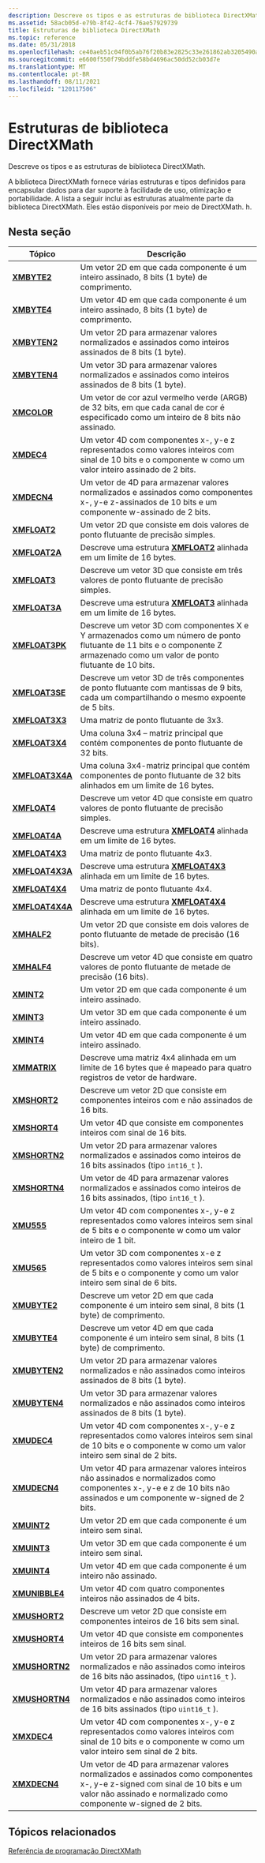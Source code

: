 ```yaml
---
description: Descreve os tipos e as estruturas de biblioteca DirectXMath.
ms.assetid: 58acb05d-e79b-8f42-4cf4-76ae57929739
title: Estruturas de biblioteca DirectXMath
ms.topic: reference
ms.date: 05/31/2018
ms.openlocfilehash: ce40aeb51c04f0b5ab76f20b83e2825c33e261862ab3205490aaab855ddb4ec1
ms.sourcegitcommit: e6600f550f79bddfe58bd4696ac50dd52cb03d7e
ms.translationtype: MT
ms.contentlocale: pt-BR
ms.lasthandoff: 08/11/2021
ms.locfileid: "120117506"
---
```

# <a name="directxmath-library-structures"></a>Estruturas de biblioteca DirectXMath

Descreve os tipos e as estruturas de biblioteca DirectXMath.

A biblioteca DirectXMath fornece várias estruturas e tipos definidos para encapsular dados para dar suporte à facilidade de uso, otimização e portabilidade. A lista a seguir inclui as estruturas atualmente parte da biblioteca DirectXMath. Eles estão disponíveis por meio de DirectXMath. h.

## <a name="in-this-section"></a>Nesta seção

| Tópico | Descrição |
|-|-|
| [**XMBYTE2**](/windows/desktop/api/DirectXPackedVector/ns-directxpackedvector-xmbyte2) | Um vetor 2D em que cada componente é um inteiro assinado, 8 bits (1 byte) de comprimento. |
| [**XMBYTE4**](/windows/win32/api/directxpackedvector/ns-directxpackedvector-xmbyte4) | Um vetor 4D em que cada componente é um inteiro assinado, 8 bits (1 byte) de comprimento.  |
| [**XMBYTEN2**](/windows/desktop/api/DirectXPackedVector/ns-directxpackedvector-xmbyten2) | Um vetor 2D para armazenar valores normalizados e assinados como inteiros assinados de 8 bits (1 byte). |
| [**XMBYTEN4**](/windows/win32/api/directxpackedvector/ns-directxpackedvector-xmbyten4) | Um vetor 3D para armazenar valores normalizados e assinados como inteiros assinados de 8 bits (1 byte).  |
| [**XMCOLOR**](/windows/desktop/api/DirectXPackedVector/ns-directxpackedvector-xmcolor) | Um vetor de cor azul vermelho verde (ARGB) de 32 bits, em que cada canal de cor é especificado como um inteiro de 8 bits não assinado. |
| [**XMDEC4**](/windows/win32/api/directxpackedvector/ns-directxpackedvector-xmdec4) | Um vetor 4D com componentes x-, y-e z representados como valores inteiros com sinal de 10 bits e o componente w como um valor inteiro assinado de 2 bits.  |
| [**XMDECN4**](/windows/win32/api/directxpackedvector/ns-directxpackedvector-xmdecn4) | Um vetor de 4D para armazenar valores normalizados e assinados como componentes x-, y-e z-assinados de 10 bits e um componente w-assinado de 2 bits.  |
| [**XMFLOAT2**](/windows/win32/api/directxmath/ns-directxmath-xmfloat2) | Um vetor 2D que consiste em dois valores de ponto flutuante de precisão simples. |
| [**XMFLOAT2A**](/previous-versions/windows/desktop/legacy/ee419469(v=vs.85)) | Descreve uma estrutura [**XMFLOAT2**](/windows/win32/api/directxmath/ns-directxmath-xmfloat2) alinhada em um limite de 16 bytes. |
| [**XMFLOAT3**](/windows/win32/api/directxmath/ns-directxmath-xmfloat3) | Descreve um vetor 3D que consiste em três valores de ponto flutuante de precisão simples. |
| [**XMFLOAT3A**](/windows/win32/api/directxmath/ns-directxmath-xmfloat3a) | Descreve uma estrutura [**XMFLOAT3**](/windows/win32/api/directxmath/ns-directxmath-xmfloat3) alinhada em um limite de 16 bytes. |
| [**XMFLOAT3PK**](/windows/win32/api/directxpackedvector/ns-directxpackedvector-xmfloat3pk) | Descreve um vetor 3D com componentes X e Y armazenados como um número de ponto flutuante de 11 bits e o componente Z armazenado como um valor de ponto flutuante de 10 bits.  |
| [**XMFLOAT3SE**](/windows/win32/api/directxpackedvector/ns-directxpackedvector-xmfloat3se) | Descreve um vetor 3D de três componentes de ponto flutuante com mantissas de 9 bits, cada um compartilhando o mesmo expoente de 5 bits.  |
| [**XMFLOAT3X3**](/windows/win32/api/directxmath/ns-directxmath-xmfloat3x3) | Uma matriz de ponto flutuante de 3x3. |
| [**XMFLOAT3X4**](/windows/win32/api/directxmath/ns-directxmath-xmfloat3x4) | Uma coluna 3x4 – matriz principal que contém componentes de ponto flutuante de 32 bits. |
| [**XMFLOAT3X4A**](/windows/win32/api/directxmath/ns-directxmath-xmfloat3x4a) | Uma coluna 3x4-matriz principal que contém componentes de ponto flutuante de 32 bits alinhados em um limite de 16 bytes. |
| [**XMFLOAT4**](/windows/win32/api/directxmath/ns-directxmath-xmfloat4) | Descreve um vetor 4D que consiste em quatro valores de ponto flutuante de precisão simples.  |
| [**XMFLOAT4A**](/windows/win32/api/directxmath/ns-directxmath-xmfloat4a) | Descreve uma estrutura [**XMFLOAT4**](/windows/win32/api/directxmath/ns-directxmath-xmfloat4) alinhada em um limite de 16 bytes. |
| [**XMFLOAT4X3**](/windows/win32/api/directxmath/ns-directxmath-xmfloat4x3) | Uma matriz de ponto flutuante 4x3. |
| [**XMFLOAT4X3A**](/windows/win32/api/directxmath/ns-directxmath-xmfloat4x3a) | Descreve uma estrutura [**XMFLOAT4X3**](/windows/win32/api/directxmath/ns-directxmath-xmfloat4x3) alinhada em um limite de 16 bytes. |
| [**XMFLOAT4X4**](/windows/win32/api/directxmath/ns-directxmath-xmfloat4x4) | Uma matriz de ponto flutuante 4x4. |
| [**XMFLOAT4X4A**](/previous-versions/windows/desktop/legacy/ee419623(v=vs.85)) | Descreve uma estrutura [**XMFLOAT4X4**](/windows/win32/api/directxmath/ns-directxmath-xmfloat4x4) alinhada em um limite de 16 bytes. |
| [**XMHALF2**](/windows/desktop/api/DirectXPackedVector/ns-directxpackedvector-xmhalf2) | Um vetor 2D que consiste em dois valores de ponto flutuante de metade de precisão (16 bits).  |
| [**XMHALF4**](/windows/desktop/api/DirectXPackedVector/ns-directxpackedvector-xmhalf4) | Descreve um vetor 4D que consiste em quatro valores de ponto flutuante de metade de precisão (16 bits).  |
| [**XMINT2**](/windows/win32/api/directxmath/ns-directxmath-xmint2) | Um vetor 2D em que cada componente é um inteiro assinado. |
| [**XMINT3**](/windows/win32/api/directxmath/ns-directxmath-xmint3) | Um vetor 3D em que cada componente é um inteiro assinado. |
| [**XMINT4**](/windows/win32/api/directxmath/ns-directxmath-xmint4) | Um vetor 4D em que cada componente é um inteiro assinado. |
| [**XMMATRIX**](/windows/win32/api/directxmath/ns-directxmath-xmmatrix) | Descreve uma matriz 4x4 alinhada em um limite de 16 bytes que é mapeado para quatro registros de vetor de hardware. |
| [**XMSHORT2**](/windows/desktop/api/DirectXPackedVector/ns-directxpackedvector-xmshort2) | Descreve um vetor 2D que consiste em componentes inteiros com e não assinados de 16 bits.  |
| [**XMSHORT4**](/windows/desktop/api/DirectXPackedVector/ns-directxpackedvector-xmshort4) | Um vetor 4D que consiste em componentes inteiros com sinal de 16 bits.  |
| [**XMSHORTN2**](/windows/desktop/api/DirectXPackedVector/ns-directxpackedvector-xmshortn2) | Um vetor 2D para armazenar valores normalizados e assinados como inteiros de 16 bits assinados (tipo `int16_t` ).  |
| [**XMSHORTN4**](/windows/desktop/api/DirectXPackedVector/ns-directxpackedvector-xmshortn4) | Um vetor de 4D para armazenar valores normalizados e assinados como inteiros de 16 bits assinados, (tipo `int16_t` ).  |
| [**XMU555**](/windows/win32/api/directxpackedvector/ns-directxpackedvector-xmu555) | Um vetor 4D com componentes x-, y-e z representados como valores inteiros sem sinal de 5 bits e o componente w como um valor inteiro de 1 bit.  |
| [**XMU565**](/windows/win32/api/directxpackedvector/ns-directxpackedvector-xmu565) | Um vetor 3D com componentes x-e z representados como valores inteiros sem sinal de 5 bits e o componente y como um valor inteiro sem sinal de 6 bits. |
| [**XMUBYTE2**](/windows/desktop/api/DirectXPackedVector/ns-directxpackedvector-xmubyte2) | Descreve um vetor 2D em que cada componente é um inteiro sem sinal, 8 bits (1 byte) de comprimento. |
| [**XMUBYTE4**](/windows/win32/api/directxpackedvector/ns-directxpackedvector-xmubyte4) | Descreve um vetor 4D em que cada componente é um inteiro sem sinal, 8 bits (1 byte) de comprimento.  |
| [**XMUBYTEN2**](/windows/desktop/api/DirectXPackedVector/ns-directxpackedvector-xmubyten2) | Um vetor 2D para armazenar valores normalizados e não assinados como inteiros assinados de 8 bits (1 byte). |
| [**XMUBYTEN4**](/windows/win32/api/directxpackedvector/ns-directxpackedvector-xmubyten4) | Um vetor 3D para armazenar valores normalizados e não assinados como inteiros assinados de 8 bits (1 byte).  |
| [**XMUDEC4**](/windows/win32/api/directxpackedvector/ns-directxpackedvector-xmudec4) | Um vetor 4D com componentes x-, y-e z representados como valores inteiros sem sinal de 10 bits e o componente w como um valor inteiro sem sinal de 2 bits.  |
| [**XMUDECN4**](/windows/win32/api/directxpackedvector/ns-directxpackedvector-xmudecn4) | Um vetor 4D para armazenar valores inteiros não assinados e normalizados como componentes x-, y-e e z de 10 bits não assinados e um componente w-signed de 2 bits.  |
| [**XMUINT2**](/windows/win32/api/directxmath/ns-directxmath-xmuint2) | Um vetor 2D em que cada componente é um inteiro sem sinal. |
| [**XMUINT3**](/windows/win32/api/directxmath/ns-directxmath-xmuint3) | Um vetor 3D em que cada componente é um inteiro sem sinal. |
| [**XMUINT4**](/windows/win32/api/directxmath/ns-directxmath-xmuint4) | Um vetor 4D em que cada componente é um inteiro não assinado. |
| [**XMUNIBBLE4**](/windows/win32/api/directxpackedvector/ns-directxpackedvector-xmunibble4) | Um vetor 4D com quatro componentes inteiros não assinados de 4 bits.  |
| [**XMUSHORT2**](/windows/desktop/api/DirectXPackedVector/ns-directxpackedvector-xmushort2) | Descreve um vetor 2D que consiste em componentes inteiros de 16 bits sem sinal.  |
| [**XMUSHORT4**](/windows/desktop/api/DirectXPackedVector/ns-directxpackedvector-xmushort4) | Um vetor 4D que consiste em componentes inteiros de 16 bits sem sinal.  |
| [**XMUSHORTN2**](/windows/desktop/api/DirectXPackedVector/ns-directxpackedvector-xmushortn2) | Um vetor 2D para armazenar valores normalizados e não assinados como inteiros de 16 bits não assinados, (tipo `uint16_t` ).  |
| [**XMUSHORTN4**](/windows/desktop/api/DirectXPackedVector/ns-directxpackedvector-xmushortn4) | Um vetor 4D para armazenar valores normalizados e não assinados como inteiros de 16 bits assinados (tipo `uint16_t` ).  |
| [**XMXDEC4**](/windows/win32/api/directxpackedvector/ns-directxpackedvector-xmxdec4) | Um vetor 4D com componentes x-, y-e z representados como valores inteiros com sinal de 10 bits e o componente w como um valor inteiro sem sinal de 2 bits.  |
| [**XMXDECN4**](/windows/win32/api/directxpackedvector/ns-directxpackedvector-xmxdecn4) | Um vetor de 4D para armazenar valores normalizados e assinados como componentes x-, y-e z-signed com sinal de 10 bits e um valor não assinado e normalizado como componente w-signed de 2 bits.  |

## <a name="related-topics"></a>Tópicos relacionados

<dl> <dt>

[Referência de programação DirectXMath](ovw-xnamath-reference.md)
</dt> </dl>
